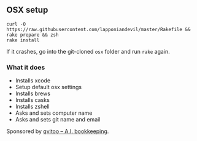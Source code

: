 ## OSX setup

`curl -O https://raw.githubusercontent.com/lapponiandevil/master/Rakefile && rake prepare && zsh`  
`rake install`

If it crashes, go into the git-cloned `osx` folder and run `rake` again.

### What it does

 - Installs xcode
 - Setup default osx settings
 - Installs brews
 - Installs casks
 - Installs zshell
 - Asks and sets computer name
 - Asks and sets git name and email

Sponsored by
[qvitoo – A.I. bookkeeping](https://qvitoo.com/?utm_source=github&utm_campaign=repos).
